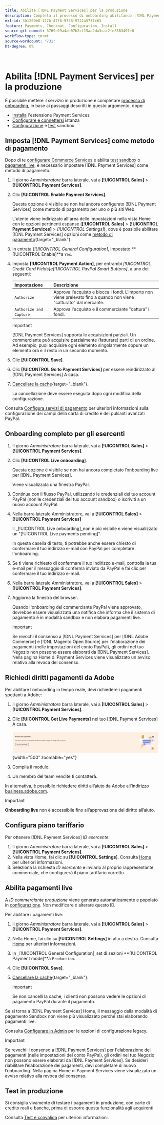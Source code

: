 ```yaml
---
title: Abilita [!DNL Payment Services] per la produzione
description: Completa il processo di onboarding abilitando [!DNL Payment Services] per la produzione.
exl-id: 3b1269e8-127b-47f8-9738-9722a5737c63
feature: Payments, Checkout, Configuration, Install
source-git-commit: 6769e29a4ae07b8cf15aa2da3cac2fe8583497e0
workflow-type: tm+mt
source-wordcount: '731'
ht-degree: 0%

---
```


# Abilita [!DNL Payment Services] per la produzione

È possibile mettere il servizio in produzione e completare [processo di onboarding](onboard.md), in base ai passaggi descritti in questo argomento, dopo:

* [Installa](install.md) l&#39;estensione Payment Services
* [Configurare e connettersi](connect.md) istanza
* [Configurazione](sandbox.md) e [test](test-validate.md) sandbox

## Imposta [!DNL Payment Services] come metodo di pagamento

Dopo di te [configurare Commerce Services](connect.md#configure-commerce-services) e abilita [test sandbox](sandbox.md#enable-sandbox-testing) o [pagamenti live](#enable-live-payments), è necessario impostare [!DNL Payment Services] come metodo di pagamento.

1. Il giorno _Amministratore_ barra laterale, vai a **[!UICONTROL Sales]** > **[!UICONTROL Payment Services]**.
1. Clic **[!UICONTROL Enable Payment Services]**.

   Questa opzione è visibile se non hai ancora configurato [!DNL Payment Services] come metodo di pagamento per uno o più siti Web.

   L&#39;utente viene indirizzato all&#39;area delle impostazioni nella vista Home con le opzioni pertinenti espanse (**[!UICONTROL Sales]** > **[!UICONTROL Payment Services]** > _[!UICONTROL Settings]_), dove è possibile abilitare [!DNL Payment Services] opzioni come [metodo di pagamento](https://docs.magento.com/user-guide/configuration/sales/payment-methods.html){target="_blank"}.

1. In entrata _[!UICONTROL General Configuration]_, impostato **[!UICONTROL Enable]**a `Yes`.
1. Imposta **[!UICONTROL Payment Action]**, per entrambi _[!UICONTROL Credit Card Fields]_e_[!UICONTROL PayPal Smart Buttons]_, a uno dei seguenti:

   | Impostazione | Descrizione |
   |---|---|
   | `Authorize` | Approva l&#39;acquisto e blocca i fondi. L&#39;importo non viene prelevato fino a quando non viene &quot;catturato&quot; dal mercante. |
   | `Authorize and Capture` | Approva l&#39;acquisto e il commerciante &quot;cattura&quot; i fondi. |

   >[!IMPORTANT]
   >
   >[!DNL Payment Services] supporta le acquisizioni parziali. Un commerciante può acquisire parzialmente (fatturare) parti di un ordine. Ad esempio, puoi acquisire ogni elemento singolarmente oppure un elemento ora e il resto in un secondo momento.

1. Clic **[!UICONTROL Save]**.
1. Clic **[!UICONTROL Go to Payment Services]** per essere reindirizzato al [!DNL Payment Services] A casa.
1. [Cancellare la cache](https://docs.magento.com/user-guide/system/cache-management.html){target="_blank"}.

   La cancellazione deve essere eseguita dopo ogni modifica della configurazione.

Consulta [Configura servizi di pagamento](settings.md) per ulteriori informazioni sulla configurazione dei campi della carta di credito e dei pulsanti avanzati PayPal.

## Onboarding completo per gli esercenti

1. Il giorno _Amministratore_ barra laterale, vai a **[!UICONTROL Sales]** > **[!UICONTROL Payment Services]**.
1. Clic **[!UICONTROL Live onboarding]**.

   Questa opzione è visibile se non hai ancora completato l’onboarding live per [!DNL Payment Services].

   Viene visualizzata una finestra PayPal.

1. Continua con il flusso PayPal, utilizzando le credenziali del tuo account PayPal (non le credenziali del tuo account sandbox) o iscriviti a un nuovo account PayPal.
1. Nella barra laterale Amministratore, vai a **[!UICONTROL Sales]** > **[!UICONTROL Payment Services]**

   Il _[!UICONTROL Live onboarding]_non è più visibile e viene visualizzato un &quot;[!UICONTROL Live payments pending]&quot;.

   In questa casella di testo, ti potrebbe anche essere chiesto di confermare il tuo indirizzo e-mail con PayPal per completare l&#39;onboarding.

1. Se ti viene richiesto di confermare il tuo indirizzo e-mail, controlla la tua e-mail per il messaggio di conferma inviato da PayPal e fai clic per confermare il tuo indirizzo e-mail.
1. Nella barra laterale Amministratore, vai a **[!UICONTROL Sales]** > **[!UICONTROL Payment Services]**.
1. Aggiorna la finestra del browser.

   Quando l&#39;onboarding del commerciante PayPal viene approvato, dovrebbe essere visualizzata una notifica che informa che il sistema di pagamento è in modalità sandbox e non elabora pagamenti live.

   >[!IMPORTANT]
   >
   >Se revochi il consenso a [!DNL Payment Services] per [!DNL Adobe Commerce] e [!DNL Magento Open Source] per l&#39;elaborazione dei pagamenti (nelle impostazioni del conto PayPal), gli ordini nel tuo Negozio non possono essere elaborati da [!DNL Payment Services]. Nella pagina Home di Payment Services viene visualizzato un avviso relativo alla revoca del consenso.

## Richiedi diritti pagamenti da Adobe

Per abilitare l’onboarding in tempo reale, devi richiedere i pagamenti spettanti a Adobe:

1. Il giorno _Amministratore_ barra laterale, vai a **[!UICONTROL Sales]** > **[!UICONTROL Payment Services]**.
1. Clic **[!UICONTROL Get Live Payments]** nel tuo [!DNL Payment Services] A casa.

   ![Richiedi diritti](assets/request-entitlements.png){width="500" zoomable="yes"}

1. Compila il modulo.
1. Un membro del team vendite ti contatterà.

In alternativa, è possibile richiedere diritti all’aiuto da Adobe all’indirizzo [business.adobe.com](https://business.adobe.com/resources/payment-services.html).

>[!IMPORTANT]
>
>**Onboarding live** non è accessibile fino all’approvazione del diritto all’aiuto.

## Configura piano tariffario

Per ottenere [!DNL Payment Services] _ID esercente_:


1. Il giorno _Amministratore_ barra laterale, vai a **[!UICONTROL Sales]** > **[!UICONTROL Payment Services]**.
1. Nella vista Home, fai clic su **[!UICONTROL Settings]**. Consulta [Home](payments-home.md) per ulteriori informazioni.
1. Seleziona la richiesta _ID esercente_ e inviarlo al proprio rappresentante commerciale, che configurerà il piano tariffario corretto.

## Abilita pagamenti live

A _ID commerciante produzione_ viene generato automaticamente e popolato in [configurazione](configure-admin.md). Non modificare o alterare questo ID.

Per abilitare i pagamenti live:

1. Il giorno _Amministratore_ barra laterale, vai a **[!UICONTROL Sales]** > **[!UICONTROL Payment Services]**.
1. Nella Home, fai clic su **[!UICONTROL Settings]** in alto a destra. Consulta [Home](payments-home.md) per ulteriori informazioni.
1. In _[!UICONTROL General Configuration]_set di sezioni **[!UICONTROL Payment mode]**a `Production`.
1. Clic **[!UICONTROL Save]**.
1. [Cancellare la cache](https://docs.magento.com/user-guide/system/cache-management.html){target="_blank"}.

   >[!IMPORTANT]
   >
   >Se non cancelli la cache, i clienti non possono vedere le opzioni di pagamento PayPal durante il pagamento.

Se si torna a [!DNL Payment Services] Home, il messaggio della modalità di pagamento Sandbox non viene più visualizzato perché stai elaborando pagamenti live.

Consulta [Configurare in Admin](configure-admin.md) per le opzioni di configurazione legacy.

>[!IMPORTANT]
>
>Se revochi il consenso a [!DNL Payment Services] per l&#39;elaborazione dei pagamenti (nelle impostazioni del conto PayPal), gli ordini nel tuo Negozio non possono essere elaborati da [!DNL Payment Services]. Se desideri riabilitare l’elaborazione dei pagamenti, devi completare di nuovo l’onboarding. Nella pagina Home di Payment Services viene visualizzato un avviso relativo alla revoca del consenso.

## Test in produzione

Si consiglia vivamente di testare i pagamenti in produzione, con carte di credito reali e banche, prima di esporre questa funzionalità agli acquirenti.

Consulta [Test e convalida](test-validate.md) per ulteriori informazioni.
